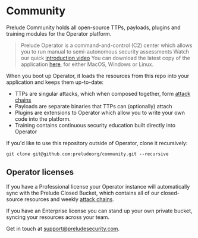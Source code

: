 # Community

Prelude Community holds all open-source TTPs, payloads, plugins and training modules for the Operator platform.

> Prelude Operator is a command-and-control (C2) center which allows you to run manual to semi-autonomous security assessments
> Watch our quick [introduction video](https://www.youtube.com/watch?v=Hz8K-jdqpBY)
> You can download the latest copy of the application [here](https://www.prelude.org/download/current), for either MacOS, Windows or Linux. 

When you boot up Operator, it loads the resources from this repo into your application and keeps them up-to-date:

- TTPs are singular attacks, which when composed together, form [attack chains](https://chains.prelude.org)
- Payloads are separate binaries that TTPs can (optionally) attach
- Plugins are extensions to Operator which allow you to write your own code into the platform.
- Training contains continuous security education built directly into Operator

If you'd like to use this repository outside of Operator, clone it recursively:
```
git clone git@github.com:preludeorg/community.git --recursive
```

## Operator licenses

If you have a Professional license your Operator instance will automatically sync with the Prelude Closed Bucket, which contains
all of our closed-source resources and weekly [attack chains](https://chains.prelude.org).

If you have an Enterprise license you can stand up your own private bucket, syncing your resources across your team. 

Get in touch at support@preludesecurity.com.
